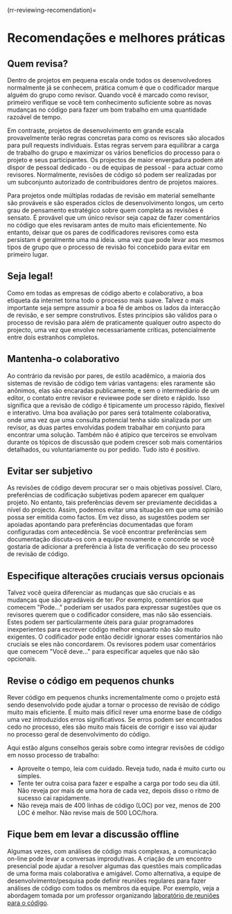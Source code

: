 (rr-reviewing-recomendation)=
# Recomendações e melhores práticas

## Quem revisa?

Dentro de projetos em pequena escala onde todos os desenvolvedores normalmente já se conhecem, prática comum é que o codificador marque alguém do grupo como revisor. Quando você é marcado como revisor, primeiro verifique se você tem conhecimento suficiente sobre as novas mudanças no código para fazer um bom trabalho em uma quantidade razoável de tempo.

Em contraste, projetos de desenvolvimento em grande escala provavelmente terão regras concretas para como os revisores são alocados para pull requests individuais. Estas regras servem para equilibrar a carga de trabalho do grupo e maximizar os vários benefícios do processo para o projeto e seus participantes. Os projectos de maior envergadura podem até dispor de pessoal dedicado - ou de equipas de pessoal - para actuar como revisores. Normalmente, revisões de código só podem ser realizadas por um subconjunto autorizado de contribuidores dentro de projetos maiores.

Para projetos onde múltiplas rodadas de revisão em material semelhante são prováveis e são esperados ciclos de desenvolvimento longos, um certo grau de pensamento estratégico sobre quem completa as revisões é sensato. É provável que um único revisor seja capaz de fazer comentários no código que eles revisaram antes de muito mais eficientemente. No entanto, deixar que os pares de codificadores revisores como esta persistam é geralmente uma má ideia. uma vez que pode levar aos mesmos tipos de grupo que o processo de revisão foi concebido para evitar em primeiro lugar.

## Seja legal!

Como em todas as empresas de código aberto e colaborativo, a boa etiqueta da internet torna todo o processo mais suave. Talvez o mais importante seja sempre assumir a boa fé de ambos os lados da interacção de revisão, e ser sempre construtivos. Estes princípios são válidos para o processo de revisão para além de praticamente qualquer outro aspecto do projecto, uma vez que envolve necessariamente críticas, potencialmente entre dois estranhos completos.

## Mantenha-o colaborativo

Ao contrário da revisão por pares, de estilo acadêmico, a maioria dos sistemas de revisão de código tem várias vantagens: eles raramente são anônimos, elas são encaradas publicamente, e sem o intermediário de um editor, o contato entre revisor e reviewee pode ser direto e rápido. Isso significa que a revisão de código é tipicamente um processo rápido, flexível e interativo. Uma boa avaliação por pares será totalmente colaborativa, onde uma vez que uma consulta potencial tenha sido sinalizada por um revisor, as duas partes envolvidas podem trabalhar em conjunto para encontrar uma solução. Também não é atípico que terceiros se envolvam durante os tópicos de discussão que podem crescer sob mais comentários detalhados, ou voluntariamente ou por pedido. Tudo isto é positivo.

## Evitar ser subjetivo

As revisões de código devem procurar ser o mais objetivas possível. Claro, preferências de codificação subjetivas podem aparecer em qualquer projeto. No entanto, tais preferências devem ser previamente decididas a nível do projecto. Assim, podemos evitar uma situação em que uma opinião possa ser emitida como factos. Em vez disso, as sugestões podem ser apoiadas apontando para preferências documentadas que foram configuradas com antecedência. Se você encontrar preferências sem documentação discuta-os com a equipe novamente e concorde se você gostaria de adicionar a preferência à lista de verificação do seu processo de revisão de código.

## Especifique alterações cruciais versus opcionais

Talvez você queira diferenciar as mudanças que são cruciais e as mudanças que são agradáveis de ter. Por exemplo, comentários que comecem "Pode..." poderiam ser usados para expressar sugestões que os revisores querem que o codificador considere, mas não são essenciais. Estes podem ser particularmente úteis para guiar programadores inexperientes para escrever código melhor enquanto não são muito exigentes. O codificador pode então decidir ignorar esses comentários não cruciais se eles não concordarem. Os revisores podem usar comentários que comecem "Você deve..." para especificar aqueles que não são opcionais.

## Revise o código em pequenos chunks

Rever código em pequenos chunks incrementalmente como o projeto está sendo desenvolvido pode ajudar a tornar o processo de revisão de código muito mais eficiente. É muito mais difícil rever uma enorme base de código uma vez introduzidos erros significativos. Se erros podem ser encontrados cedo no processo, eles são muito mais fáceis de corrigir e isso vai ajudar no processo geral de desenvolvimento do código.

Aqui estão alguns conselhos gerais sobre como integrar revisões de código em nosso processo de trabalho:

- Aproveite o tempo, leia com cuidado. Reveja tudo, nada é muito curto ou simples.
- Tente ter outra coisa para fazer e espalhe a carga por todo seu dia útil. Não reveja por mais de uma hora de cada vez, depois disso o ritmo de sucesso cai rapidamente.
- Não reveja mais de 400 linhas de código (LOC) por vez, menos de 200 LOC é melhor. Não revise mais de 500 LOC/hora.

## Fique bem em levar a discussão offline

Algumas vezes, com análises de código mais complexas, a comunicação on-line pode levar a conversas improdutivas. A criação de um encontro presencial pode ajudar a resolver algumas das questões mais complicadas de uma forma mais colaborativa e amigável. Como alternativa, a equipe de desenvolvimento/pesquisa pode definir reuniões regulares para fazer análises de código com todos os membros da equipe. Por exemplo, veja a abordagem tomada por um professor organizando [laboratório de reuniões para o código](http://fperez.org/py4science/code_reviews.html).
